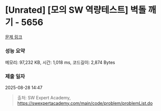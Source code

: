 # [Unrated] [모의 SW 역량테스트] 벽돌 깨기 - 5656 

[문제 링크](https://swexpertacademy.com/main/code/problem/problemDetail.do?contestProbId=AWXRQm6qfL0DFAUo) 

### 성능 요약

메모리: 97,232 KB, 시간: 1,018 ms, 코드길이: 2,874 Bytes

### 제출 일자

2025-08-28 14:47



> 출처: SW Expert Academy, https://swexpertacademy.com/main/code/problem/problemList.do